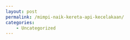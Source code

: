 ```yaml
---
layout: post
permalink: /mimpi-naik-kereta-api-kecelakaan/
categories:
    - Uncategorized
---
```


